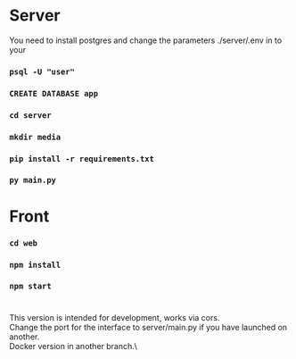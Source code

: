 # Server

You need to install postgres and change the parameters ./server/.env in to your

### `psql -U "user"`
### `CREATE DATABASE app`

### `cd server`
### `mkdir media`
### `pip install -r requirements.txt`
### `py main.py`


# Front

### `cd web`
### `npm install`
### `npm start`


# 
This version is intended for development, works via cors.\
Сhange the port for the interface to server/main.py if you have launched on another.\
Docker version in another branch.\

